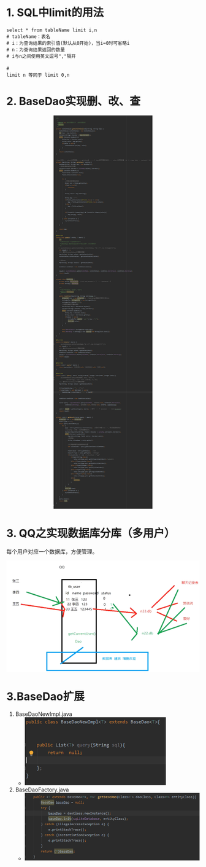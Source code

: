 # 1. SQL中limit的用法

```
select * from tableName limit i,n
# tableName：表名
# i：为查询结果的索引值(默认从0开始)，当i=0时可省略i
# n：为查询结果返回的数量
# i与n之间使用英文逗号","隔开

# 
limit n 等同于 limit 0,n
```


# 2. BaseDao实现删、改、查

<div style="text-align:center;">

![](../images/数据库-删、改、查.png)
</div>


# 3. QQ之实现数据库分库（多用户）

每个用户对应一个数据库，方便管理。
<div style="text-align:center;">

![](../images/QQ实现数据库分库%28多用户%29.png)
</div>

# 3.BaseDao扩展

1. BaseDaoNewImpl.java
   - ![](../images/数据库-BaseDaoNewImpl.png)
2. BaseDaoFactory.java
   - ![](../images/数据库-BaseFactory-BaseDaoNewImpl.png)
